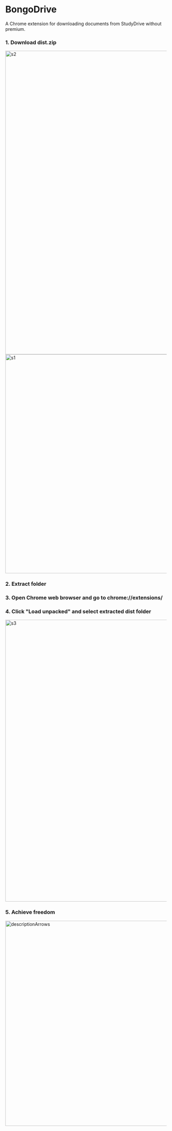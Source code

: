 <h1>BongoDrive</h1>
<p>A Chrome extension for downloading documents from StudyDrive without premium.</p>
<h3>1. Download dist.zip</h3>
   <img width="947" alt="s2" src="https://github.com/user-attachments/assets/ddf68e01-974d-4799-a916-ebcfdc51252a">
<img width="683" alt="s1" src="https://github.com/user-attachments/assets/e02a2a98-4ab7-4b05-830a-3aa9e6ad37ea">
<h3>2. Extract folder</h3>
<h3>3. Open Chrome web browser and go to chrome://extensions/</h3>
<h3>4. Click "Load unpacked" and select extracted dist folder</h4>
   <img width="879" alt="s3" src="https://github.com/user-attachments/assets/10f56586-38bb-453a-a452-016ed094ea6e">
<h3>5. Achieve freedom</h3>
   <img width="640" alt="descriptionArrows" src="https://github.com/user-attachments/assets/0fc6d0ff-48fa-4edf-8f66-c6d9c9cecd1c">
